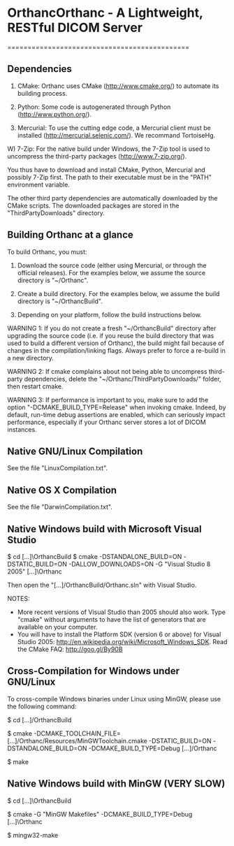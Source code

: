# OrthancOrthanc - A Lightweight, RESTful DICOM Server
=============================================


Dependencies
------------

1) CMake: Orthanc uses CMake (http://www.cmake.org/) to automate its
   building process.

2) Python: Some code is autogenerated through Python
   (http://www.python.org/).

3) Mercurial: To use the cutting edge code, a Mercurial client must be
   installed (http://mercurial.selenic.com/). We recommand TortoiseHg.

W) 7-Zip: For the native build under Windows, the 7-Zip tool is used
   to uncompress the third-party packages (http://www.7-zip.org/).

You thus have to download and install CMake, Python, Mercurial and
possibly 7-Zip first. The path to their executable must be in the
"PATH" environment variable.

The other third party dependencies are automatically downloaded by the
CMake scripts. The downloaded packages are stored in the
"ThirdPartyDownloads" directory.


Building Orthanc at a glance
----------------------------

To build Orthanc, you must:

1) Download the source code (either using Mercurial, or through the
   official releases). For the examples below, we assume the source
   directory is "~/Orthanc".

2) Create a build directory. For the examples below, we assume the
   build directory is "~/OrthancBuild".

3) Depending on your platform, follow the build instructions below.


WARNING 1: If you do not create a fresh "~/OrthancBuild" directory
after upgrading the source code (i.e. if you reuse the build directory
that was used to build a different version of Orthanc), the build
might fail because of changes in the compilation/linking flags. Always
prefer to force a re-build in a new directory.

WARNING 2: If cmake complains about not being able to uncompress
third-party dependencies, delete the "~/Orthanc/ThirdPartyDownloads/"
folder, then restart cmake.

WARNING 3: If performance is important to you, make sure to add the
option "-DCMAKE_BUILD_TYPE=Release" when invoking cmake. Indeed, by
default, run-time debug assertions are enabled, which can seriously
impact performance, especially if your Orthanc server stores a lot of
DICOM instances.


Native GNU/Linux Compilation
----------------------------

See the file "LinuxCompilation.txt".


Native OS X Compilation
-----------------------

See the file "DarwinCompilation.txt".



Native Windows build with Microsoft Visual Studio
-------------------------------------------------

$ cd [...]\OrthancBuild
$ cmake -DSTANDALONE_BUILD=ON -DSTATIC_BUILD=ON -DALLOW_DOWNLOADS=ON -G "Visual Studio 8 2005" [...]\Orthanc

Then open the "[...]/OrthancBuild/Orthanc.sln" with Visual Studio.

NOTES:
* More recent versions of Visual Studio than 2005 should also
  work. Type "cmake" without arguments to have the list of generators
  that are available on your computer.
* You will have to install the Platform SDK (version 6 or above) for
  Visual Studio 2005:
  http://en.wikipedia.org/wiki/Microsoft_Windows_SDK.
  Read the CMake FAQ: http://goo.gl/By90B 



Cross-Compilation for Windows under GNU/Linux
---------------------------------------------

To cross-compile Windows binaries under Linux using MinGW, please use
the following command:

$ cd [...]/OrthancBuild

$ cmake -DCMAKE_TOOLCHAIN_FILE=[...]/Orthanc/Resources/MinGWToolchain.cmake -DSTATIC_BUILD=ON -DSTANDALONE_BUILD=ON -DCMAKE_BUILD_TYPE=Debug [...]/Orthanc

$ make



Native Windows build with MinGW (VERY SLOW)
-------------------------------------------

$ cd [...]\OrthancBuild

$ cmake -G "MinGW Makefiles" -DCMAKE_BUILD_TYPE=Debug [...]\Orthanc

$ mingw32-make
